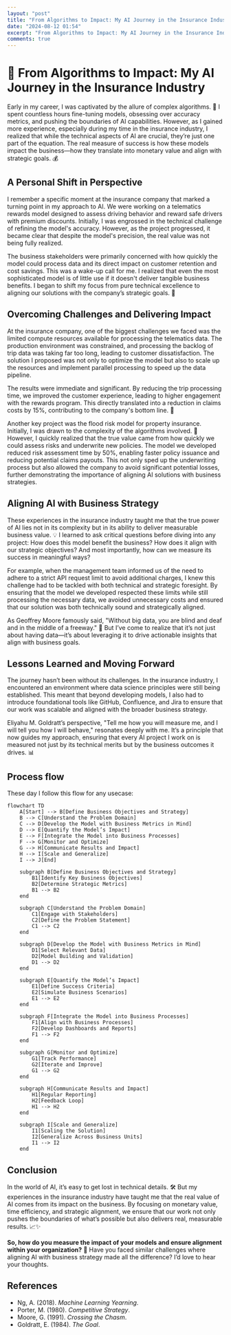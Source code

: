 ```yaml
---
layout: "post"
title: "From Algorithms to Impact: My AI Journey in the Insurance Industry"
date: "2024-08-12 01:54"
excerpt: "From Algorithms to Impact: My AI Journey in the Insurance Industry"
comments: true
---
```


# 🤖 From Algorithms to Impact: My AI Journey in the Insurance Industry


Early in my career, I was captivated by the allure of complex algorithms. 🧠 I spent countless hours fine-tuning models, obsessing over accuracy metrics, and pushing the boundaries of AI capabilities. However, as I gained more experience, especially during my time in the insurance industry, I realized that while the technical aspects of AI are crucial, they’re just one part of the equation. The real measure of success is how these models impact the business—how they translate into monetary value and align with strategic goals. 💰

## A Personal Shift in Perspective

I remember a specific moment at the insurance company that marked a turning point in my approach to AI. We were working on a telematics rewards model designed to assess driving behavior and reward safe drivers with premium discounts. Initially, I was engrossed in the technical challenge of refining the model's accuracy. However, as the project progressed, it became clear that despite the model's precision, the real value was not being fully realized.

The business stakeholders were primarily concerned with how quickly the model could process data and its direct impact on customer retention and cost savings. This was a wake-up call for me. I realized that even the most sophisticated model is of little use if it doesn't deliver tangible business benefits. I began to shift my focus from pure technical excellence to aligning our solutions with the company’s strategic goals. 🎯

## Overcoming Challenges and Delivering Impact

At the insurance company, one of the biggest challenges we faced was the limited compute resources available for processing the telematics data. The production environment was constrained, and processing the backlog of trip data was taking far too long, leading to customer dissatisfaction. The solution I proposed was not only to optimize the model but also to scale up the resources and implement parallel processing to speed up the data pipeline.

The results were immediate and significant. By reducing the trip processing time, we improved the customer experience, leading to higher engagement with the rewards program. This directly translated into a reduction in claims costs by 15%, contributing to the company's bottom line. 💼

Another key project was the flood risk model for property insurance. Initially, I was drawn to the complexity of the algorithms involved. 🌊 However, I quickly realized that the true value came from how quickly we could assess risks and underwrite new policies. The model we developed reduced risk assessment time by 50%, enabling faster policy issuance and reducing potential claims payouts. This not only sped up the underwriting process but also allowed the company to avoid significant potential losses, further demonstrating the importance of aligning AI solutions with business strategies.

## Aligning AI with Business Strategy

These experiences in the insurance industry taught me that the true power of AI lies not in its complexity but in its ability to deliver measurable business value. 💡 I learned to ask critical questions before diving into any project: How does this model benefit the business? How does it align with our strategic objectives? And most importantly, how can we measure its success in meaningful ways?

For example, when the management team informed us of the need to adhere to a strict API request limit to avoid additional charges, I knew this challenge had to be tackled with both technical and strategic foresight. By ensuring that the model we developed respected these limits while still processing the necessary data, we avoided unnecessary costs and ensured that our solution was both technically sound and strategically aligned.

As Geoffrey Moore famously said, "Without big data, you are blind and deaf and in the middle of a freeway." 🚦 But I’ve come to realize that it’s not just about having data—it’s about leveraging it to drive actionable insights that align with business goals.

## Lessons Learned and Moving Forward

The journey hasn’t been without its challenges. In the insurance industry, I encountered an environment where data science principles were still being established. This meant that beyond developing models, I also had to introduce foundational tools like GitHub, Confluence, and Jira to ensure that our work was scalable and aligned with the broader business strategy.

Eliyahu M. Goldratt’s perspective, "Tell me how you will measure me, and I will tell you how I will behave," resonates deeply with me. It’s a principle that now guides my approach, ensuring that every AI project I work on is measured not just by its technical merits but by the business outcomes it drives. 📊

## Process flow
These day I follow this flow for any usecase:

```mermaid
flowchart TD
    A[Start] --> B[Define Business Objectives and Strategy]
    B --> C[Understand the Problem Domain]
    C --> D[Develop the Model with Business Metrics in Mind]
    D --> E[Quantify the Model’s Impact]
    E --> F[Integrate the Model into Business Processes]
    F --> G[Monitor and Optimize]
    G --> H[Communicate Results and Impact]
    H --> I[Scale and Generalize]
    I --> J[End]
    
    subgraph B[Define Business Objectives and Strategy]
        B1[Identify Key Business Objectives]
        B2[Determine Strategic Metrics]
        B1 --> B2
    end

    subgraph C[Understand the Problem Domain]
        C1[Engage with Stakeholders]
        C2[Define the Problem Statement]
        C1 --> C2
    end

    subgraph D[Develop the Model with Business Metrics in Mind]
        D1[Select Relevant Data]
        D2[Model Building and Validation]
        D1 --> D2
    end

    subgraph E[Quantify the Model’s Impact]
        E1[Define Success Criteria]
        E2[Simulate Business Scenarios]
        E1 --> E2
    end

    subgraph F[Integrate the Model into Business Processes]
        F1[Align with Business Processes]
        F2[Develop Dashboards and Reports]
        F1 --> F2
    end

    subgraph G[Monitor and Optimize]
        G1[Track Performance]
        G2[Iterate and Improve]
        G1 --> G2
    end

    subgraph H[Communicate Results and Impact]
        H1[Regular Reporting]
        H2[Feedback Loop]
        H1 --> H2
    end

    subgraph I[Scale and Generalize]
        I1[Scaling the Solution]
        I2[Generalize Across Business Units]
        I1 --> I2
    end
```

## Conclusion 

In the world of AI, it’s easy to get lost in technical details. 🛠️ But my experiences in the insurance industry have taught me that the real value of AI comes from its impact on the business. By focusing on monetary value, time efficiency, and strategic alignment, we ensure that our work not only pushes the boundaries of what’s possible but also delivers real, measurable results. 📈✨

**So, how do you measure the impact of your models and ensure alignment within your organization?** 🤔 Have you faced similar challenges where aligning AI with business strategy made all the difference? I’d love to hear your thoughts.

## References

- Ng, A. (2018). *Machine Learning Yearning*.
- Porter, M. (1980). *Competitive Strategy*.
- Moore, G. (1991). *Crossing the Chasm*.
- Goldratt, E. (1984). *The Goal*.

